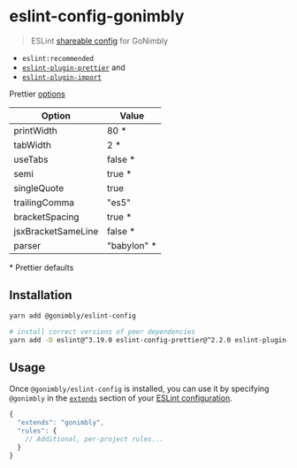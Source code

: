 # eslint-config-gonimbly

> ESLint [shareable config](http://eslint.org/docs/developer-guide/shareable-configs.html) for GoNimbly

* `eslint:recommended`
* [`eslint-plugin-prettier`](https://github.com/prettier/eslint-plugin-prettier) and
* [`eslint-plugin-import`](https://github.com/benmosher/eslint-plugin-import)

Prettier [options](https://github.com/prettier/prettier#options)

Option             | Value
------------------ | -------
printWidth         | 80 *
tabWidth           | 2 *
useTabs            | false *
semi               | true *
singleQuote        | true
trailingComma      | "es5"
bracketSpacing     | true *
jsxBracketSameLine | false *
parser             | "babylon" *

\* Prettier defaults

## Installation

```sh
yarn add @gonimbly/eslint-config

# install correct versions of peer dependencies
yarn add -D eslint@^3.19.0 eslint-config-prettier@^2.2.0 eslint-plugin-import@^2.3.0 eslint-plugin-prettier@^2.1.2 prettier@^1.4.4
```

## Usage

Once `@gonimbly/eslint-config` is installed, you can use it by specifying `@gonimbly` in the [`extends`](http://eslint.org/docs/user-guide/configuring#extending-configuration-files) section of your [ESLint configuration](http://eslint.org/docs/user-guide/configuring).

```js
{
  "extends": "gonimbly",
  "rules": {
    // Additional, per-project rules...
  }
}
```

